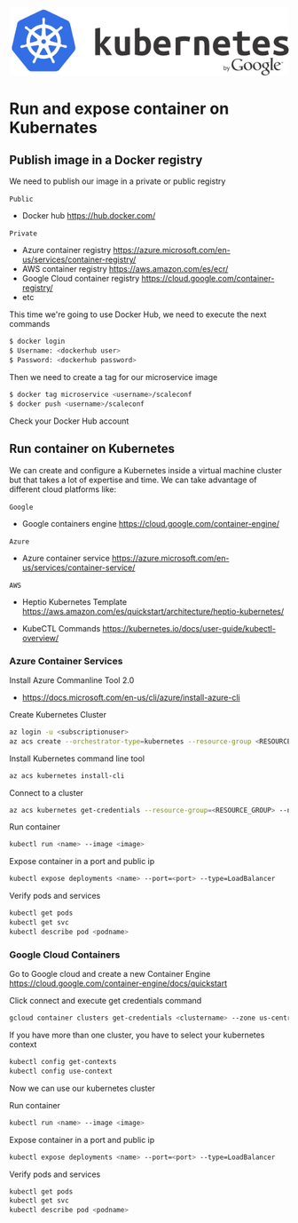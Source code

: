 ![scaleconf-deploying-microservices](kubernetes.png)


# Run and expose container on Kubernates

## Publish image in a Docker registry

We need to publish our image in a private or public registry

`Public`
* Docker hub https://hub.docker.com/

`Private`
* Azure container registry https://azure.microsoft.com/en-us/services/container-registry/
* AWS container registry https://aws.amazon.com/es/ecr/
* Google Cloud container registry https://cloud.google.com/container-registry/
* etc 

This time we're going to use Docker Hub, we need to execute the next commands

```sh
$ docker login
$ Username: <dockerhub user>
$ Password: <dockerhub password>
```

Then we need to create a tag for our microservice image

```sh
$ docker tag microservice <username>/scaleconf
$ docker push <username>/scaleconf
```
Check your Docker Hub account 


## Run container on Kubernetes

We can create and configure a Kubernetes inside a virtual machine cluster but that takes a lot of expertise and time. We can take advantage of different cloud platforms like:  

`Google`
* Google containers engine https://cloud.google.com/container-engine/ 

`Azure`
* Azure container service https://azure.microsoft.com/en-us/services/container-service/

`AWS`
* Heptio Kubernetes Template https://aws.amazon.com/es/quickstart/architecture/heptio-kubernetes/

* KubeCTL Commands https://kubernetes.io/docs/user-guide/kubectl-overview/


### Azure Container Services

Install Azure Commanline Tool 2.0 
* https://docs.microsoft.com/en-us/cli/azure/install-azure-cli 

Create Kubernetes Cluster 
```sh
az login -u <subscriptionuser>
az acs create --orchestrator-type=kubernetes --resource-group <RESOURCE_GROUP> --name=<CLUSTER_NAME> --dns-prefix=<DNS_PREFIX>
```
Install Kubernetes command line tool
```sh
az acs kubernetes install-cli
```
Connect to a cluster 
```sh
az acs kubernetes get-credentials --resource-group=<RESOURCE_GROUP> --name=<CLUSTER_NAME>
```
Run container 
```sh
kubectl run <name> --image <image>
```
Expose container in a port and public ip  
```sh
kubectl expose deployments <name> --port=<port> --type=LoadBalancer
```
Verify pods and services  
```sh
kubectl get pods
kubectl get svc
kubectl describe pod <podname>
```

### Google Cloud Containers

Go to Google cloud and create a new Container Engine https://cloud.google.com/container-engine/docs/quickstart 

Click connect and execute get credentials command

```sh
gcloud container clusters get-credentials <clustername> --zone us-central1-a --project scaleconf-161302
```
If you have more than one cluster, you have to select your kubernetes context

```sh
kubectl config get-contexts
kubectl config use-context
```
Now we can use our kubernetes cluster

Run container 
```sh
kubectl run <name> --image <image>
```
Expose container in a port and public ip  
```sh
kubectl expose deployments <name> --port=<port> --type=LoadBalancer
```
Verify pods and services  
```sh
kubectl get pods
kubectl get svc
kubectl describe pod <podname>
```




